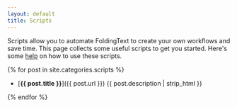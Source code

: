 ```yaml
---
layout: default
title: Scripts
---
```


Scripts allow you to automate FoldingText to create your own workflows and save time. This page collects some useful scripts to get you started. Here's some [help](./help) on how to use these scripts.

{% for post in site.categories.scripts %}

- [**{{ post.title }}**]({{ post.url }}) {{ post.description | strip_html }}

{% endfor %}
